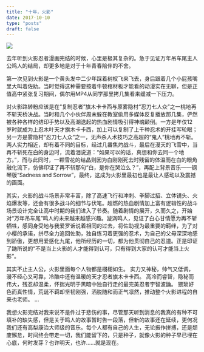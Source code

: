 ```yaml
---
title: "十年，火影"
date: 2017-10-10
type: "posts"
draft: false
---
```


![](https://i.loli.net/2019/03/17/5c8de5d5427e6.jpg)

去年听到火影忍者漫画完结的时候，心里是极其复杂的。急于见证万年吊车尾主人公鸣人的结局，却更多地是对于十年青春陪伴的不舍。

第一次见到火影是一个黄头发中二少年踩着树杈飞来飞去，身后跟着几个小屁孩嘴里大叫着佐助。当时觉得这种需要按着牛顿棺材板才能看的动漫实在无聊，但是正值高中紧张复习期间，偶尔用MP4从同学那里拷几集看来缓减一下压力。

对火影路转粉应该是在“复制忍者”旗木卡卡西与原雾隐村“忍刀七人众”之一桃地再不斩天桥决战。当时和几个小伙伴周末躲在教室偷用多媒体反复播放那几集，俨然被各种各样的结印手势以及高潮迭起的热血剧情吸引得神魂颠倒。一方是年仅12岁时就成为上忍木叶天才旗木卡卡西，加上可以复制了上千种忍术的开挂写轮眼；另一方是雾隐村“忍刀七人众”之一，无声杀人术技巧之高超的“鬼人”桃地再不斩。两人实力相近，却有着不同的目标，经过几番焦灼战斗，最后在漫天的飞雪中，当再不斩死在白的身边时，流着泪说道：“如果可以的话，真想和你去同一个地方。”，而与此同时，一颗雪花的结晶则因为白刚刚死去时残留的体温而在白的眼角融化流下，仿佛印证了再不斩那句“白，是你在哭泣么？”，再配上背景音乐——钢琴版“Sadness and Sorrow”，​最终，这成为火影里最初也是最让人感动以及震撼的画面。

其实，火影的战斗场景非常丰富，除了高速飞行和冲刺、拳脚过招、立体镜头、火焰爆发等，还会有很多战斗的细节与伏笔。超燃的热血剧情加上富有逻辑性的战斗场景设计完全让高中时期的我们进入了节奏。随着剧情的展开，久而久之，开始对“万年吊车尾”鸣人的未来越来越感兴趣。漩涡鸣人，见证了白心甘情愿为再不斩牺牲，感同身受地与我爱罗诉说着相同的过去，将佐助视为最重要的羁绊，为了对小樱的承诺，拼尽全力追回佐助，独自练习着更强的忍术，为自己的父母深深地感到骄傲，更想用爱感化九尾，他所经历的一切，都为他贯彻自己的忍道。正是印证了鼬所说的“不是当上火影的人才能得到认可，只有得到大家的认可才能当上火影”。

其实不止主人公，火影里面每个人物都是栩栩如生。
实力又神秘，帅气又低调，漫不经心又可靠，冷酷中还有温暖的天才忍者旗木卡卡西。
高冷而睿智，隐秘而伟大，残忍却温柔，怀揣光明于黑暗中独自行走的最完美忍者宇智波鼬。
猥琐好色而真性情，荒诞不羁却坚韧刚强，洒脱随和而正气凛然，推动整个火影进程的自来也老师。
...

我想火影完结对我来说不是件过于悲伤的事，尽管那天听到消息的我真的有种不可填补的缺失感，但是关于鸣人的故事暂时告一段落，但新的故事还在延续，更何况我们还有高梨康治大师级的音乐。每个人都有自己的人生，无论振作拼搏，还是颓废懈怠，时间终会带走一切，我们能留下的，只是种子，就像火影的种子早已埋在心底，何时发芽？也许明天，也许……就是现在。
